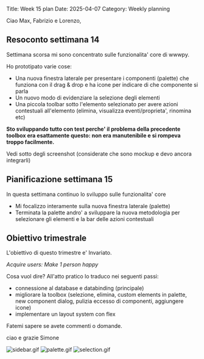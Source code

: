 Title: Week 15 plan
Date: 2025-04-07
Category: Weekly planning


Ciao Max, Fabrizio e Lorenzo,

## **Resoconto settimana 14**

Settimana scorsa mi sono concentrato sulle funzionalita' core di wwwpy.

Ho prototipato varie cose:

- Una nuova finestra laterale per presentare i componenti (palette) che funziona con il drag & drop e ha icone per indicare di che componente si parla
- Un nuovo modo di evidenziare la selezione degli elementi
- Una piccola toolbar sotto l'elemento selezionato per avere azioni contestuali all'elemento (elimina, visualizza eventi/proprieta', rinomina etc)

**Sto sviluppando tutto con test perche' il problema della precedente toolbox era esattamente questo: non era manutenibile e si rompeva troppo facilmente.**

Vedi sotto degli screenshot (considerate che sono mockup e devo ancora integrarli)

## **Pianificazione settimana 15**

In questa settimana continuo lo sviluppo sulle funzionalita' core

- Mi focalizzo interamente sulla nuova finestra laterale (palette)
- Terminata la palette andro' a sviluppare la nuova metodologia per selezionare gli elementi e la bar delle azioni contestuali

## **Obiettivo trimestrale**

L'obiettivo di questo trimestre e' Invariato.

*Acquire users: Make 1 person happy*

Cosa vuol dire? All'atto pratico lo traduco nei seguenti passi:

- connessione al database e databinding (principale)
- migliorare la toolbox (selezione, elimina, custom elements in palette, new component dialog, pulizia eccesso di componenti, aggiungere icone)
- implementare un layout system con flex

Fatemi sapere se avete commenti o domande.

ciao e grazie
Simone

![sidebar.gif](2025/week-2025-15--ii_m96uouyc1.gif)
![palette.gif](2025/week-2025-15--ii_m96uouyf2.gif)
![selection.gif](2025/week-2025-15--ii_m96uouyh3.gif)